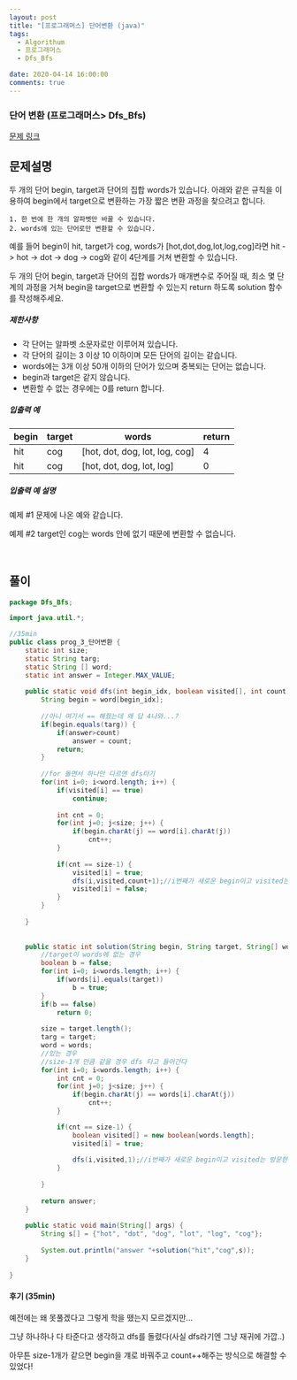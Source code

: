 ```yaml
---
layout: post
title: "[프로그래머스] 단어변환 (java)"
tags:
  - Algorithum
  - 프로그래머스
  - Dfs_Bfs

date: 2020-04-14 16:00:00
comments: true
---
```




###   단어 변환 (프로그래머스> Dfs_Bfs)

[문제 링크](https://programmers.co.kr/learn/courses/30/lessons/43163 )

## 문제설명

두 개의 단어 begin, target과 단어의 집합 words가 있습니다. 아래와 같은 규칙을 이용하여 begin에서 target으로 변환하는 가장 짧은 변환 과정을 찾으려고 합니다.

```
1. 한 번에 한 개의 알파벳만 바꿀 수 있습니다.
2. words에 있는 단어로만 변환할 수 있습니다.
```

예를 들어 begin이 hit, target가 cog, words가 [hot,dot,dog,lot,log,cog]라면 hit -> hot -> dot -> dog -> cog와 같이 4단계를 거쳐 변환할 수 있습니다.

두 개의 단어 begin, target과 단어의 집합 words가 매개변수로 주어질 때, 최소 몇 단계의 과정을 거쳐 begin을 target으로 변환할 수 있는지 return 하도록 solution 함수를 작성해주세요.

##### 제한사항

- 각 단어는 알파벳 소문자로만 이루어져 있습니다.
- 각 단어의 길이는 3 이상 10 이하이며 모든 단어의 길이는 같습니다.
- words에는 3개 이상 50개 이하의 단어가 있으며 중복되는 단어는 없습니다.
- begin과 target은 같지 않습니다.
- 변환할 수 없는 경우에는 0를 return 합니다.

##### 입출력 예

| begin | target | words                          | return |
| ----- | ------ | ------------------------------ | ------ |
| hit   | cog    | [hot, dot, dog, lot, log, cog] | 4      |
| hit   | cog    | [hot, dot, dog, lot, log]      | 0      |

##### 입출력 예 설명

예제 #1
문제에 나온 예와 같습니다.

예제 #2
target인 cog는 words 안에 없기 때문에 변환할 수 없습니다.

<br>

## 풀이

```java
package Dfs_Bfs;

import java.util.*;

//35min
public class prog_3_단어변환 {
	static int size;
	static String targ;
	static String [] word;
	static int answer = Integer.MAX_VALUE;
	
	public static void dfs(int begin_idx, boolean visited[], int count) {
		String begin = word[begin_idx];
		
		//아니 여기서 == 해줬는데 왜 답 4나와...?
		if(begin.equals(targ)) {
			if(answer>count)
				answer = count;
			return;
		}
		
		//for 돌면서 하나만 다르면 dfs타기
		for(int i=0; i<word.length; i++) {
        	if(visited[i] == true)
        		continue;
        	
			int cnt = 0;
        	for(int j=0; j<size; j++) {
        		if(begin.charAt(j) == word[i].charAt(j))
        			cnt++;
        	}
        	
        	if(cnt == size-1) {
        		visited[i] = true;
        		dfs(i,visited,count+1);//i번째가 새로운 begin이고 visited는 방문한곳은 다시안가게, 1번 바뀌었다는 뜻
        		visited[i] = false;
        	}	
		}
		
	}
	
	
    public static int solution(String begin, String target, String[] words) {
    	//target이 words에 없는 경우
    	boolean b = false;
        for(int i=0; i<words.length; i++) {
        	if(words[i].equals(target))
        		b = true;
        }
        if(b == false)
        	return 0;
        
        size = target.length();
        targ = target;
        word = words;
        //있는 경우
        //size-1개 만큼 같을 경우 dfs 타고 들어간다
        for(int i=0; i<words.length; i++) {
        	int cnt = 0;
        	for(int j=0; j<size; j++) {
        		if(begin.charAt(j) == words[i].charAt(j))
        			cnt++;
        	}

        	if(cnt == size-1) {
        		boolean visited[] = new boolean[words.length];
            	visited[i] = true;
            	
        		dfs(i,visited,1);//i번째가 새로운 begin이고 visited는 방문한곳은 다시안가게, 1번 바뀌었다는 뜻
        	}
        	
        }
        
        return answer;
    }
    
    public static void main(String[] args) {
		String s[] = {"hot", "dot", "dog", "lot", "log", "cog"};
		
		System.out.println("answer "+solution("hit","cog",s));
	}
	
}

```

#### 후기 (35min)

예전에는 왜 못풀겠다고 그렇게 학을 뗐는지 모르겠지만... <br>

그냥 하나하나 다 타준다고 생각하고 dfs를 돌렸다(사실 dfs라기엔 그냥 재귀에 가깝..)<br>

아무튼 size-1개가 같으면 begin을 걔로 바꿔주고 count++해주는 방식으로 해결할 수 있었다!